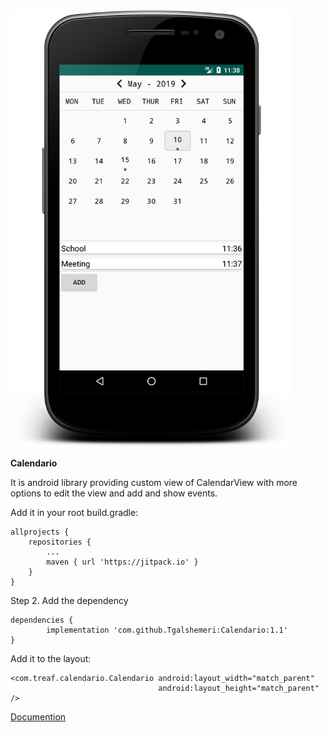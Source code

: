 <img width="450" alt="portfolio_view" src="https://github.com/Tgalshemeri/Calendario/blob/master/app/src/main/res/drawable/device-2019-05-10-113907.png">

<strong>Calendario</strong>

It is android library providing custom view of CalendarView with more options to edit the view and add and show events.

Add it in your root build.gradle:

	allprojects {
		repositories {
			...
			maven { url 'https://jitpack.io' }
		}
	}
Step 2. Add the dependency

	dependencies {
	        implementation 'com.github.Tgalshemeri:Calendario:1.1'
	}
  
  Add it to the layout: 

    <com.treaf.calendario.Calendario android:layout_width="match_parent"
                                     android:layout_height="match_parent" /> 
  
  
  

<a href="https://github.com/Tgalshemeri/Calendario/wiki/Documention">Documention</a>
